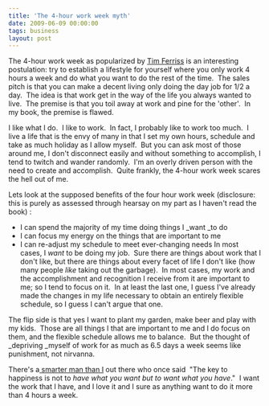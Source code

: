 ```yaml
---
title: 'The 4-hour work week myth'
date: 2009-06-09 00:00:00 
tags: business
layout: post
---
```

The 4-hour work week as popularized by [Tim Ferriss](http://www.fourhourworkweek.com/) is an interesting postulation: try to establish a lifestyle for yourself where you only work 4 hours a week and do what you want to do the rest of the time.  The sales pitch is that you can make a decent living only doing the day job for 1/2 a day.  The idea is that work get in the way of the life you always wanted to live.  The premise is that you toil away at work and pine for the 'other'.  In my book, the premise is flawed.

I like what I do.  I like to work.  In fact, I probably like to work too much.  I live a life that is the envy of many in that I set my own hours, schedule and take as much holiday as I allow myself.  But you can ask most of those around me, I don't disconnect easily and without something to accomplish, I tend to twitch and wander randomly.  I'm an overly driven person with the need to create and accomplish.  Quite frankly, the 4-hour work week scares the hell out of me.

Lets look at the supposed benefits of the four hour work week (disclosure: this is purely as assessed through hearsay on my part as I haven't read the book) :

*   I can spend the majority of my time doing things I _want _to do
*   I can focus my energy on the things that are important to me
*   I can re-adjust my schedule to meet ever-changing needs
In most cases, I _want_ to be doing my job.  Sure there are things about work that I don't like, but there are things about every facet of life I don't like (how many people _like_ taking out the garbage).  In most cases, my work and the accomplishment and recognition I receive from it are important to me; so I tend to focus on it.  In at least the last one, I guess I've already made the changes in my life necessary to obtain an entirely flexible schedule, so I guess I can't argue that one.

The flip side is that yes I want to plant my garden, make beer and play with my kids.  Those are all things I that are important to me and I do focus on them, and the flexible schedule allows me to balance.  But the thought of _depriving _myself of work for as much as 6.5 days a week seems like punishment, not nirvanna.

There's a[ smarter man than I](http://www.theartofhappiness.com/) out there who once said  "The key to happiness is not to _have what you want but to want what you have_."  I want the work that I have, and I love it and I sure as anything want to do it more than 4 hours a week.
